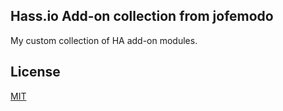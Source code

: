 ## Hass.io Add-on collection from jofemodo

My custom collection of HA add-on modules.

## License
[MIT](LICENSE)
